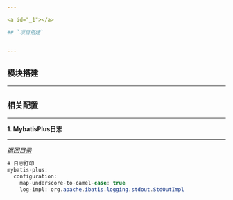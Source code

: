 ```yaml
---

<a id="_1"></a>

## `项目搭建`


---
```


<a id="_2"></a>

## `模块搭建`


---

<a id="_3"></a>

## `相关配置`



---

<a id="_3.1"></a>

**1. MybatisPlus日志**

--- 

*<a href="#_top" rel="nofollow" target="_self">返回目录</a>*

```java
# 日志打印
mybatis-plus:
  configuration:
    map-underscore-to-camel-case: true
    log-impl: org.apache.ibatis.logging.stdout.StdOutImpl
```


